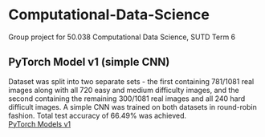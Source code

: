 # Computational-Data-Science
Group project for 50.038 Computational Data Science, SUTD Term 6
<br>
## PyTorch Model v1 (simple CNN)
Dataset was split into two separate sets - the first containing 781/1081 real images along with all 720 easy and medium difficulty images, and the second containing the remaining 300/1081 real images and all 240 hard difficult images. A simple CNN was trained on both datasets in round-robin fashion. Total test accuracy of 66.49% was achieved.<br>
[PyTorch Models v1](https://drive.google.com/drive/folders/1b-ETEjVexzLKTP5shyQcMm1CG3hvk6U9?usp=sharing)
